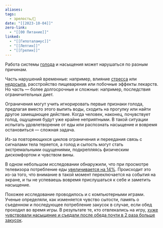 ```yaml
---
aliases: 
tags:
  - зрелость/🌱
date: "[[2023-10-04]]"
zero-link:
  - "[[00 Питание]]"
linked:
  - "[[Гипоталамус]]"
  - "[[Лептин]]"
  - "[[Грелин]]"
---
```

Работа системы [голода](Голод.md) и насыщения может нарушаться по разным причинам.

Часть нарушений временные: например, влияние [стресса](Стресс.md) или [недосыпа](Качественный%20сон.md), расстройство пищеварения или побочные эффекты лекарств. Но часть — более долгосрочные и сложные: например, последствия ограничительных диет.

Ограничения могут учить игнорировать первые признаки голода, предлагая вместо этого выпить воды, сходить на прогулку или найти другое замещающее действие. Когда человек, наконец, почувствует голод, ощущения будут уже крайне неприятными. В такой ситуации испытать удовлетворение от еды или распознать насыщение и вовремя остановиться — сложная задача.

Из-за повторяющихся циклов ограничения и переедания связь с сигналами тела теряется, а голод и сытость могут стать экстремальными ощущениями, подкрепляясь физическим дискомфортом и чувством вины.

В одном небольшом исследовании обнаружили, что при просмотре телевизора потребление еды [увеличивается на 14%](https://pubmed.ncbi.nlm.nih.gov/16757007/). Происходит это из-за того, что внимание в такой момент переключается на события на экране, и ты не успеваешь вовремя прислушаться к себе и заметить насыщение.

Похожее исследование проводилось и с компьютерными играми. Ученые определяли, как изменяется чувство сытости, память о съеденном и последующее потребление закусок в случае, если обед проходил во время игры. В результате те, кто отвлекались на игру, [хуже чувствовали насыщение и съедали после обеда почти в 2 раза больше закусок](https://academic.oup.com/ajcn/article/93/2/308/4597636?login=true).